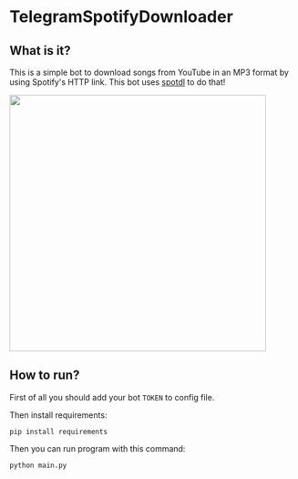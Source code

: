 # TelegramSpotifyDownloader

## What is it?
This is a simple bot to download songs from YouTube in an MP3 format by using Spotify's HTTP link. This bot uses [spotdl](https://github.com/ritiek/spotify-downloader) to do that!

<img src="https://github.com/gsoosk/TelegramSpotifyDownloader/blob/master/demo.png" width="450" />

## How to run?

First of all you should add your bot `TOKEN` to config file.

Then install requirements:
```
pip install requirements
```

Then you can run program with this command:
```
python main.py
```

